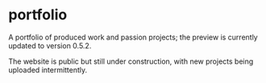# portfolio
A portfolio of produced work and passion projects; the preview is currently updated to version 0.5.2.

The website is public but still under construction, with new projects being uploaded intermittently.